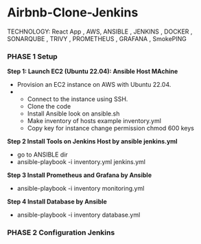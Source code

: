 # Airbnb-Clone-Jenkins
TECHNOLOGY: React App , AWS, ANSIBLE , JENKINS , DOCKER , SONARQUBE , TRIVY , PROMETHEUS , GRAFANA , SmokePING


### **PHASE 1  Setup**

**Step 1: Launch EC2 (Ubuntu 22.04): Ansible Host MAchine**

-  Provision an EC2 instance on AWS with Ubuntu 22.04.
-  -  Connect to the instance using SSH.
   - Clone the code 
   -  Install Ansible  look on ansible.sh
   -  Make inventory of hosts  example inventory.yml
   -  Copy key for instance change permission chmod 600 keys

**Step 2 Install Tools on Jenkins Host by ansible jenkins.yml**
 -  go to ANSIBLE dir
 -   ansible-playbook -i inventory.yml jenkins.yml

 
 **Step 3  Install Prometheus and Grafana by Ansible**
   - ansible-playbook -i inventory monitoring.yml

 **Step 4 Install Database by Ansible**
  - ansible-playbook -i inventory database.yml

### **PHASE 2  Configuration Jenkins**
